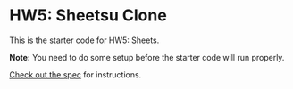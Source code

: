 # HW5: Sheetsu Clone

This is the starter code for HW5: Sheets.

**Note:** You need to do some setup before the starter code will run properly.

[Check out the spec](https://fullstackccu.github.io/homeworks/5-sheets.html) for instructions.
